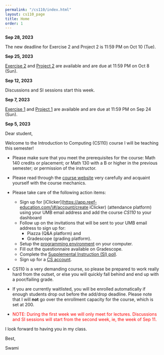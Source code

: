 ```yaml
---
permalink: "/cs110/index.html"
layout: cs110_page
title: Home
order: 1
---
```


**Sep 28, 2023**

The new deadline for Exercise 2 and Project 2 is 11:59 PM on Oct 10 (Tue).

**Sep 25, 2023**

[Exercise 2](/cs110/assignments.html) and [Project 2](/cs110/assignments.html) are available and are due at 11:59 PM on Oct 8 (Sun).

**Sep 12, 2023**

Discussions and SI sessions start this week.

**Sep 7, 2023**

[Exercise 1](/cs110/assignments.html) and [Project 1](/cs110/assignments.html) are available and are due at 11:59 PM on Sep 24 (Sun).

**Sep 5, 2023**

Dear student,

Welcome to the Introduction to Computing (CS110) course I will be teaching this semester!

- Please make sure that you meet the prerequisites for the course: Math 140 credits or placement; or Math 130 with a B or higher in the previous semester; or permission of the instructor. 

- Please read through the [course website](/cs110/) very carefully and acquaint yourself with the course mechanics.

- Please take care of the following action items:
  - Sign up for [iClicker](https://app.reef-education.com/\#/account/create iClicker) (attendance platform) using your UMB email address and add the course *CS110* to your dashboard
  - Follow up on the invitations that will be sent to your UMB email address to sign up for:
      - Piazza (Q&A platform) and
      - Gradescope (grading platform).
  - Setup the [programming environment](https://www.cs.umb.edu/~siyer/teaching/cs110/ipp_programming_environment_setup.pdf) on your computer.
  - Fill out the questionnaire available on Gradescope.
  - Complete the [Supplemental Instruction (SI) poll](https://forms.gle/3xNfwuYchDVUjVSF7).
  - Sign up for a [CS account](course_info.html#cs_account).

- CS110 is a very demanding course, so please be prepared to work really hard from the outset, or else you will quickly fall behind and end up with a poor/failing grade.

- If you are currently waitlisted, you will be enrolled automatically if enough students drop out before the add/drop deadline. Please note that I will **not** go over the enrollment capacity for the course, which is set at 200.

- <font color="red">NOTE: During the first week we will only meet for lectures. Discussions and SI sessions will start from the second week, ie, the week of Sep 11.</font>

I look forward to having you in my class.

Best,

Swami